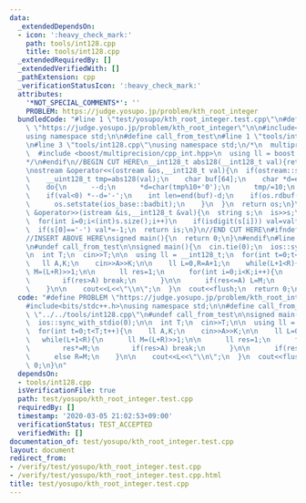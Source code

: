 ```yaml
---
data:
  _extendedDependsOn:
  - icon: ':heavy_check_mark:'
    path: tools/int128.cpp
    title: tools/int128.cpp
  _extendedRequiredBy: []
  _extendedVerifiedWith: []
  _pathExtension: cpp
  _verificationStatusIcon: ':heavy_check_mark:'
  attributes:
    '*NOT_SPECIAL_COMMENTS*': ''
    PROBLEM: https://judge.yosupo.jp/problem/kth_root_integer
  bundledCode: "#line 1 \"test/yosupo/kth_root_integer.test.cpp\"\n#define PROBLEM\
    \ \"https://judge.yosupo.jp/problem/kth_root_integer\"\n\n#include<bits/stdc++.h>\n\
    using namespace std;\n\n#define call_from_test\n#line 1 \"tools/int128.cpp\"\n\
    \n#line 3 \"tools/int128.cpp\"\nusing namespace std;\n/*\n  multiprecision:\n\
    \  #include <boost/multiprecision/cpp_int.hpp>\n  using ll = boost::multiprecision::cpp_int;\n\
    */\n#endif\n//BEGIN CUT HERE\n__int128_t abs128(__int128_t val){return val<0?-val:val;}\n\
    \nostream &operator<<(ostream &os,__int128_t val){\n  if(ostream::sentry(os)){\n\
    \    __uint128_t tmp=abs128(val);\n    char buf[64];\n    char *d=end(buf);\n\
    \    do{\n      --d;\n      *d=char(tmp%10+'0');\n      tmp/=10;\n    }while(tmp);\n\
    \    if(val<0) *--d='-';\n    int len=end(buf)-d;\n    if(os.rdbuf()->sputn(d,len)!=len){\n\
    \      os.setstate(ios_base::badbit);\n    }\n  }\n  return os;\n}\n\nistream\
    \ &operator>>(istream &is,__int128_t &val){\n  string s;\n  is>>s;\n  val=0;\n\
    \  for(int i=0;i<(int)s.size();i++)\n    if(isdigit(s[i])) val=val*10+s[i]-'0';\n\
    \  if(s[0]=='-') val*=-1;\n  return is;\n}\n//END CUT HERE\n#ifndef call_from_test\n\
    //INSERT ABOVE HERE\nsigned main(){\n  return 0;\n}\n#endif\n#line 8 \"test/yosupo/kth_root_integer.test.cpp\"\
    \n#undef call_from_test\n\nsigned main(){\n  cin.tie(0);\n  ios::sync_with_stdio(0);\n\
    \n  int T;\n  cin>>T;\n\n  using ll = __int128_t;\n  for(int t=0;t<T;t++){\n \
    \   ll A,K;\n    cin>>A>>K;\n\n    ll L=0,R=A+1;\n    while(L+1<R){\n      ll\
    \ M=(L+R)>>1;\n\n      ll res=1;\n      for(int i=0;i<K;i++){\n        res*=M;\n\
    \        if(res>A) break;\n      }\n\n      if(res<=A) L=M;\n      else R=M;\n\
    \    }\n\n    cout<<L<<\"\\n\";\n  }\n  cout<<flush;\n  return 0;\n}\n"
  code: "#define PROBLEM \"https://judge.yosupo.jp/problem/kth_root_integer\"\n\n\
    #include<bits/stdc++.h>\nusing namespace std;\n\n#define call_from_test\n#include\
    \ \"../../tools/int128.cpp\"\n#undef call_from_test\n\nsigned main(){\n  cin.tie(0);\n\
    \  ios::sync_with_stdio(0);\n\n  int T;\n  cin>>T;\n\n  using ll = __int128_t;\n\
    \  for(int t=0;t<T;t++){\n    ll A,K;\n    cin>>A>>K;\n\n    ll L=0,R=A+1;\n \
    \   while(L+1<R){\n      ll M=(L+R)>>1;\n\n      ll res=1;\n      for(int i=0;i<K;i++){\n\
    \        res*=M;\n        if(res>A) break;\n      }\n\n      if(res<=A) L=M;\n\
    \      else R=M;\n    }\n\n    cout<<L<<\"\\n\";\n  }\n  cout<<flush;\n  return\
    \ 0;\n}\n"
  dependsOn:
  - tools/int128.cpp
  isVerificationFile: true
  path: test/yosupo/kth_root_integer.test.cpp
  requiredBy: []
  timestamp: '2020-03-05 21:02:53+09:00'
  verificationStatus: TEST_ACCEPTED
  verifiedWith: []
documentation_of: test/yosupo/kth_root_integer.test.cpp
layout: document
redirect_from:
- /verify/test/yosupo/kth_root_integer.test.cpp
- /verify/test/yosupo/kth_root_integer.test.cpp.html
title: test/yosupo/kth_root_integer.test.cpp
---
```

